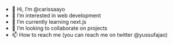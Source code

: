 - 👋 Hi, I’m @carissaayo
- 👀 I’m interested in web development 
- 🌱 I’m currently learning next.js
- 💞️ I’m looking to collaborate on projects
- 📫 How to reach me (you can reach me on twitter 
@yussufajao)

<!---
carissaayo/carissaayo is a ✨ special ✨ repository because its `README.md` (this file) appears on your GitHub profile.
You can click the Preview link to take a look at your changes.
--->
